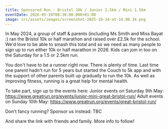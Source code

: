 ```yaml
---
title: Sponsored Run - Bristol 10k / Junior 2.5km / Mini 1.5km
eventDate: 2026-05-10T08:30:00.000+01:00
image: src/assets/images/screenshot-2025-10-14-at-14.08.34.png
---
```


In May 2024, a group of staff & parents (including Ms Smith and Miss Bayat :) ran the Bristol 10k or half marathon and raised over £2.5k for the school. We'd love to be able to smash this total and so we need as many people to sign up to run either 10k or half marathon in 2026. Kids can join in too on the Saturday for a 1.5 or 2.5km run.

You don't have to be a runner right now. There is plenty of time. Last time one parent hadn't run for 5 years but started the Couch to 5k app and with the support of other parents built up gradually to run the 10k. As well as improving fitness, running is a great help for mental health.

To take part, sign up to the events here:
Junior events on Saturday 9th May: https://www.greatrun.org/events/junior-mini-great-bristol-run/
Adult events on Sunday 10th May: https://www.greatrun.org/events/great-bristol-run/

Don't fancy running? Sponsor us instead: TBC

And share the link with friends and family.
More info to follow!
